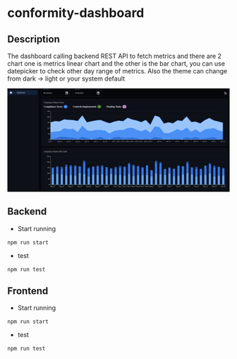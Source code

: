 # conformity-dashboard

## Description
The dashboard calling backend REST API to fetch metrics and there are 2 chart one is metrics linear chart and the other is the bar chart, you can use datepicker to check other day range of metrics.
Also the theme can change from dark -> light or your system default

![alt text](image.png)

## Backend
* Start running
```
npm run start
```
* test
```
npm run test
```

## Frontend
* Start running
```
npm run start
```
* test
```
npm run test
```